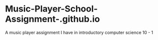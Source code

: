 # Music-Player-School-Assignment-.github.io
A music player assignment I have in introductory computer science 10 - 1
